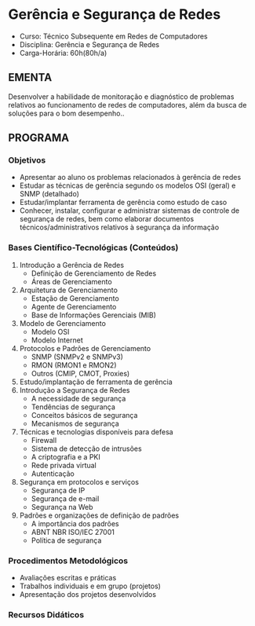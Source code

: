 # Gerência e Segurança de Redes 


* Curso: Técnico Subsequente em Redes de Computadores
* Disciplina: Gerência e Segurança de Redes                                              
* Carga-Horária: 60h(80h/a)

## EMENTA

Desenvolver a habilidade de monitoração e diagnóstico de problemas relativos ao funcionamento de redes de
computadores, além da busca de soluções para o bom desempenho..

## PROGRAMA
### Objetivos

* Apresentar ao aluno os problemas relacionados à gerência de redes
* Estudar as técnicas de gerência segundo os modelos OSI (geral) e SNMP (detalhado)
* Estudar/implantar ferramenta de gerência como estudo de caso
* Conhecer, instalar, configurar e administrar sistemas de controle de segurança de redes, bem como elaborar
      documentos técnicos/administrativos relativos à segurança da informação

### Bases Científico-Tecnológicas (Conteúdos)

1. Introdução a Gerência de Redes
    * Definição de Gerenciamento de Redes
    * Áreas de Gerenciamento
2. Arquitetura de Gerenciamento
    * Estação de Gerenciamento
    * Agente de Gerenciamento
    * Base de Informações Gerenciais (MIB)
3. Modelo de Gerenciamento
    * Modelo OSI
    * Modelo Internet
4. Protocolos e Padrões de Gerenciamento
    * SNMP (SNMPv2 e SNMPv3)
    * RMON (RMON1 e RMON2)
    * Outros (CMIP, CMOT, Proxies)
5. Estudo/implantação de ferramenta de gerência
6. Introdução a Segurança de Redes
    * A necessidade de segurança
    * Tendências de segurança
    * Conceitos básicos de segurança
    * Mecanismos de segurança
7. Técnicas e tecnologias disponíveis para defesa
    * Firewall
    * Sistema de detecção de intrusões
    * A criptografia e a PKI
    * Rede privada virtual
    * Autenticação
8. Segurança em protocolos e serviços
    * Segurança de IP
    * Segurança de e-mail
    * Segurança na Web
9. Padrões e organizações de definição de padrões
    * A importância dos padrões
    * ABNT NBR ISO/IEC 27001
    * Política de segurança

### Procedimentos Metodológicos

* Avaliações escritas e práticas
* Trabalhos individuais e em grupo (projetos)
* Apresentação dos projetos desenvolvidos

### Recursos Didáticos

